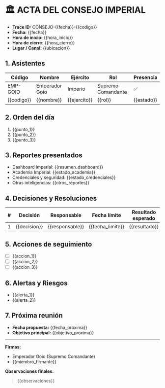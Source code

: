 # 🏛️ ACTA DEL CONSEJO IMPERIAL

- **Trace ID:** CONSEJO-{{fecha}}-{{codigo}}
- **Fecha:** {{fecha}}
- **Hora de inicio:** {{hora_inicio}}
- **Hora de cierre:** {{hora_cierre}}
- **Lugar / Canal:** {{ubicacion}}

## 1. Asistentes
| Código | Nombre | Ejército | Rol | Presencia |
|--------|--------|----------|-----|-----------|
| EMP-GOIO | Emperador Goio | Imperio | Supremo Comandante | ✅ |
| {{codigo}} | {{nombre}} | {{ejercito}} | {{rol}} | {{estado}} |

## 2. Orden del día
1. {{punto_1}}
2. {{punto_2}}
3. {{punto_3}}

## 3. Reportes presentados
- Dashboard Imperial: {{resumen_dashboard}}
- Academia Imperial: {{estado_academia}}
- Credenciales y seguridad: {{estado_credenciales}}
- Otras inteligencias: {{otros_reportes}}

## 4. Decisiones y Resoluciones
| # | Decisión | Responsable | Fecha límite | Resultado esperado | Trace ID |
|---|----------|-------------|--------------|--------------------|----------|
| 1 | {{decision}} | {{responsable}} | {{fecha_limite}} | {{resultado}} | {{trace_relacionado}} |

## 5. Acciones de seguimiento
- [ ] {{accion_1}}
- [ ] {{accion_2}}
- [ ] {{accion_3}}

## 6. Alertas y Riesgos
- {{alerta_1}}
- {{alerta_2}}

## 7. Próxima reunión
- **Fecha propuesta:** {{fecha_proxima}}
- **Objetivo principal:** {{objetivo_proxima}}

---

**Firmas:**
- Emperador Goio (Supremo Comandante)
- {{miembro_firmante}}

**Observaciones finales:**
> {{observaciones}}
